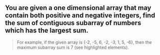 ## You are given a one dimensional array that may contain both positive and negative integers, find the sum of contiguous subarray of numbers which has the largest sum.

> For example, if the given array is {-2, -5, 6, -2, -3, 1, 5, -6}, then the maximum subarray sum is 7 (see highlighted elements).
